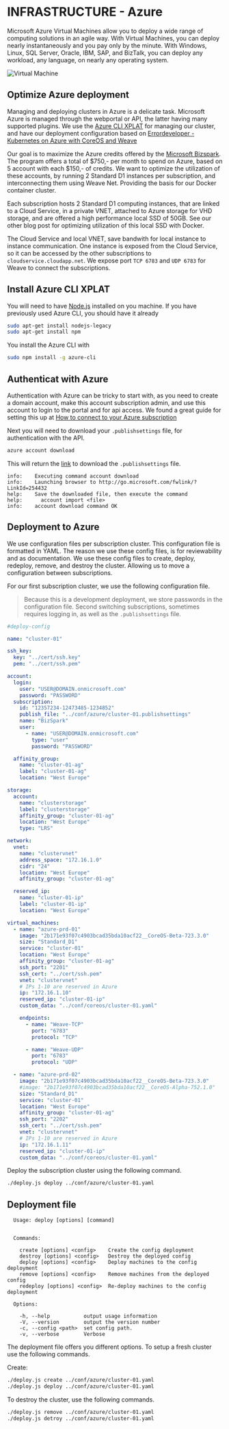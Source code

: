 # INFRASTRUCTURE - Azure

Microsoft Azure Virtual Machines allow you to deploy a wide range of computing
solutions in an agile way. With Virtual Machines, you can deploy nearly
instantaneously and you pay only by the minute. With Windows, Linux, SQL
Server, Oracle, IBM, SAP, and BizTalk, you can deploy any workload, any
language, on nearly any operating system.

![Virtual
Machine](https://pieterjong.files.wordpress.com/2015/07/new-virtual-machine.png)

## Optimize Azure deployment

Managing and deploying clusters in Azure is a delicate task. Microsoft Azure is
managed through the webportal or API, the latter having many supported plugins.
We use the [Azure CLI XPLAT](https://github.com/Azure/azure-xplat-cli) for
managing our cluster, and have our deployment configuration based on
[Errordeveloper - Kubernetes on Azure with CoreOS and
Weave](https://github.com/GoogleCloudPlatform/kubernetes/tree/master/docs/getting-started-guides/coreos/azure)

Our goal is to maximize the Azure credits offered by the [Microsoft
Bizspark](https://www.microsoft.com/bizspark/). The program offers a total of
$750,- per month to spend on Azure, based on 5 account with each $150,- of
credits. We want to optimize the utilization of these accounts, by running 2
Standard D1 instances per subscription, and interconnecting them using Weave
Net. Providing the basis for our Docker container cluster. 

Each subscription hosts 2 Standard D1 computing instances, that are linked to a
Cloud Service, in a private VNET, attached to Azure storage for VHD storage,
and are offered a high performance local SSD of 50GB. See our other blog post
for optimizing utilization of this local SSD with Docker.

The Cloud Service and local VNET, save bandwith for local instance to instance
communication. One instance is exposed from the Cloud Service, so it can be
accessed by the other subscriptions to `cloudservice.cloudapp.net`. We expose
port `TCP 6783` and `UDP 6783` for Weave to connect the subscriptions.

## Install Azure CLI XPLAT

You will need to have [Node.js](http://nodejs.org/download/) installed on you 
machine. If you have previously used Azure CLI, you should have it already

```bash
sudo apt-get install nodejs-legacy
sudo apt-get install npm
```

You install the Azure CLI with

```bash
sudo npm install -g azure-cli
```

## Authenticat with Azure

Authentication with Azure can be tricky to start with, as you need to create a
domain account, make this account subscription admin, and use this account to
login to the portal and for api access. We found a great guide for setting this
up at [How to connect to your Azure
subscription](https://azure.microsoft.com/en-us/documentation/articles/xplat-cli-connect/)

Next you will need to download your `.publishsettings` file, for authentication
with the API.

```bash
azure account download
```

This will return the [link](http://go.microsoft.com/fwlink/?LinkId=254432) to 
download the `.publishsettings` file.

```text
info:    Executing command account download
info:    Launching browser to http://go.microsoft.com/fwlink/?LinkId=254432
help:    Save the downloaded file, then execute the command
help:      account import <file>
info:    account download command OK
```

## Deployment to Azure

We use configuration files per subscription cluster. This configuration file is
formatted in YAML. The reason we use these config files, is for
reviewability and as documentation. We use these config files to create,
deploy, redeploy, remove, and destroy the cluster. Allowing us to move a
configuration between subscriptions.

For our first subscription cluster, we use the following configuration file.
 > Because this is a development deployment, we store passwords in the
 > configuration file. Second switching subscriptions, sometimes requires
 > logging in, as well as the `.publishsettings` file.

```yaml
#deploy-config

name: "cluster-01"

ssh_key:
  key: "../cert/ssh.key"
  pem: "../cert/ssh.pem"

account:
  login:
    user: "USER@DOMAIN.onmicrosoft.com"
    password: "PASSWORD"
  subscription:
    id: "12357234-12473485-1234852"
    publish_file: "../conf/azure/cluster-01.publishsettings"
    name: "BizSpark"
    user:
      - name: "USER@DOMAIN.onmicrosoft.com"
        type: "user"
        password: "PASSWORD"

  affinity_group:
    name: "cluster-01-ag"
    label: "cluster-01-ag"
    location: "West Europe"

storage:
  account:
    name: "clusterstorage"
    label: "clusterstorage"
    affinity_group: "cluster-01-ag"
    location: "West Europe"
    type: "LRS"

network:
  vnet:
    name: "clustervnet"
    address_space: "172.16.1.0"
    cidr: "24"
    location: "West Europe"
    affinity_group: "cluster-01-ag"

  reserved_ip:
    name: "cluster-01-ip"
    label: "cluster-01-ip"
    location: "West Europe"

virtual_machines:
  - name: "azure-prd-01"
    image: "2b171e93f07c4903bcad35bda10acf22__CoreOS-Beta-723.3.0"
    size: "Standard_D1"
    service: "cluster-01"
    location: "West Europe"
    affinity_group: "cluster-01-ag"
    ssh_port: "2201"
    ssh_cert: "../cert/ssh.pem"
    vnet: "clustervnet"
    # IPs 1-10 are reserved in Azure
    ip: "172.16.1.10"
    reserved_ip: "cluster-01-ip"
    custom_data: "../conf/coreos/cluster-01.yaml"

    endpoints:
      - name: "Weave-TCP"
        port: "6783"
        protocol: "TCP"

      - name: "Weave-UDP"
        port: "6783"
        protocol: "UDP"

  - name: "azure-prd-02"
    image: "2b171e93f07c4903bcad35bda10acf22__CoreOS-Beta-723.3.0"
    #image: "2b171e93f07c4903bcad35bda10acf22__CoreOS-Alpha-752.1.0"
    size: "Standard_D1"
    service: "cluster-01"
    location: "West Europe"
    affinity_group: "cluster-01-ag"
    ssh_port: "2202"
    ssh_cert: "../cert/ssh.pem"
    vnet: "clustervnet"
    # IPs 1-10 are reserved in Azure
    ip: "172.16.1.11"
    reserved_ip: "cluster-01-ip"
    custom_data: "../conf/coreos/cluster-01.yaml"

```

Deploy the subscription cluster using the following command.

```bash
./deploy.js deploy ../conf/azure/cluster-01.yaml
```

## Deployment file

```text
  Usage: deploy [options] [command]


  Commands:

    create [options] <config>    Create the config deployment
    destroy [options] <config>   Destroy the deployed config
    deploy [options] <config>    Deploy machines to the config deployment
    remove [options] <config>    Remove machines from the deployed config
    redeploy [options] <config>  Re-deploy machines to the config deployment

  Options:

    -h, --help           output usage information
    -V, --version        output the version number
    -c, --config <path>  set config path.
    -v, --verbose        Verbose
```

The deployment file offers you different options. To setup a fresh cluster use
the following commands.

Create:
```bash
./deploy.js create ../conf/azure/cluster-01.yaml
./deploy.js deploy ../conf/azure/cluster-01.yaml
```

To destroy the cluster, use the following commands.

```bash
./deploy.js remove ../conf/azure/cluster-01.yaml
./deploy.js detroy ../conf/azure/cluster-01.yaml
```


